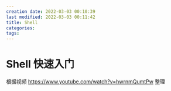 ```yaml
---
creation date: 2022-03-03 00:10:39
last modified: 2022-03-03 00:11:42
title: Shell
categories:
tags:
---
```


# Shell 快速入门

根据视频 https://www.youtube.com/watch?v=hwrnmQumtPw 整理

